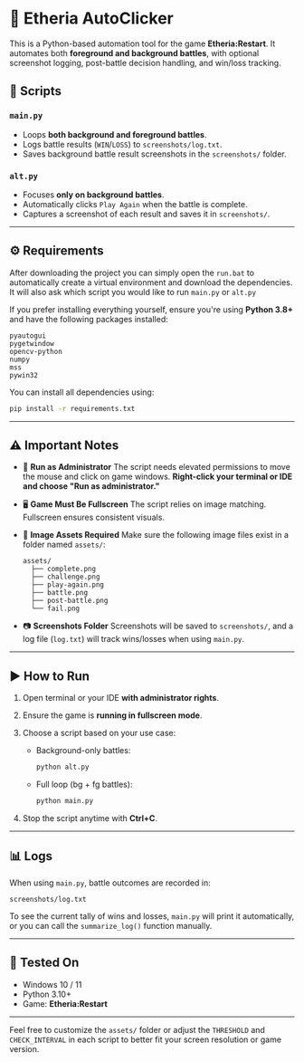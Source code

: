 # 🔁 Etheria AutoClicker

This is a Python-based automation tool for the game **Etheria:Restart**. It automates both **foreground and background battles**, with optional screenshot logging, post-battle decision handling, and win/loss tracking.

## 📁 Scripts

### `main.py`
- Loops **both background and foreground battles**.
- Logs battle results (`WIN`/`LOSS`) to `screenshots/log.txt`.
- Saves background battle result screenshots in the `screenshots/` folder.

### `alt.py`
- Focuses **only on background battles**.
- Automatically clicks `Play Again` when the battle is complete.
- Captures a screenshot of each result and saves it in `screenshots/`.

---

## ⚙️ Requirements

After downloading the project you can simply open the `run.bat` to automatically create a virtual environment and download the dependencies. It will also ask which script you would like to run `main.py` or `alt.py`

If you prefer installing everything yourself, ensure you're using **Python 3.8+** and have the following packages installed:

```
pyautogui
pygetwindow
opencv-python
numpy
mss
pywin32
```

You can install all dependencies using:

```bash
pip install -r requirements.txt
```

---

## ⚠️ Important Notes

- 🧠 **Run as Administrator**
  The script needs elevated permissions to move the mouse and click on game windows. **Right-click your terminal or IDE and choose "Run as administrator."**

- 🖥️ **Game Must Be Fullscreen**
  The script relies on image matching. Fullscreen ensures consistent visuals.

- 📌 **Image Assets Required**
  Make sure the following image files exist in a folder named `assets/`:
  ```
  assets/
    ├── complete.png
    ├── challenge.png
    ├── play-again.png
    ├── battle.png
    ├── post-battle.png
    └── fail.png
  ```

- 📷 **Screenshots Folder**
  Screenshots will be saved to `screenshots/`, and a log file (`log.txt`) will track wins/losses when using `main.py`.

---

## ▶️ How to Run

1. Open terminal or your IDE **with administrator rights**.
2. Ensure the game is **running in fullscreen mode**.
3. Choose a script based on your use case:
   - Background-only battles:
     ```bash
     python alt.py
     ```
   - Full loop (bg + fg battles):
     ```bash
     python main.py
     ```

4. Stop the script anytime with **Ctrl+C**.

---

## 📊 Logs

When using `main.py`, battle outcomes are recorded in:
```
screenshots/log.txt
```

To see the current tally of wins and losses, `main.py` will print it automatically, or you can call the `summarize_log()` function manually.

---

## 🧪 Tested On

- Windows 10 / 11
- Python 3.10+
- Game: **Etheria:Restart**

---

Feel free to customize the `assets/` folder or adjust the `THRESHOLD` and `CHECK_INTERVAL` in each script to better fit your screen resolution or game version.